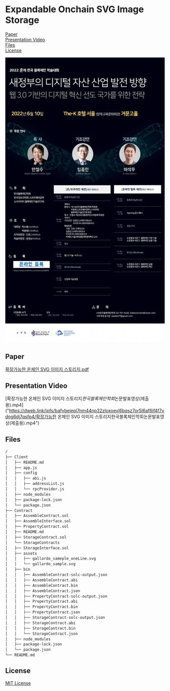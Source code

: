 # Expandable Onchain SVG Image Storage

[Paper](#Paper)  
[Presentation Video](#presentation-video)  
[Files](#Files)  
[License](#License)

![2022 춘계 한국 블록체인 학술대회_포스터.jpeg](./2022%20%EC%B6%98%EA%B3%84%20%ED%95%9C%EA%B5%AD%20%EB%B8%94%EB%A1%9D%EC%B2%B4%EC%9D%B8%20%ED%95%99%EC%88%A0%EB%8C%80%ED%9A%8C_%ED%8F%AC%EC%8A%A4%ED%84%B0.jpeg)

## Paper

[확장가능한 온체인 SVG 이미지 스토리지.pdf](./%ED%99%95%EC%9E%A5%EA%B0%80%EB%8A%A5%ED%95%9C%20%EC%98%A8%EC%B2%B4%EC%9D%B8%20SVG%20%EC%9D%B4%EB%AF%B8%EC%A7%80%20%EC%8A%A4%ED%86%A0%EB%A6%AC%EC%A7%80.pdf)

## Presentation Video

[확장가능한 온체인 SVG 이미지 스토리지*한국블록체인학회*논문발표영상(제출용).mp4]("https://dweb.link/ipfs/bafybeiepl7nm44np32zloxoevl6bqsz7or5l6af6if4f7vdng6dj7qsfp4/확장가능한 온체인 SVG 이미지 스토리지한국블록체인학회논문발표영상(제출용).mp4")

## Files

```txt
/
├── Client
│   ├── README.md
│   ├── app.js
│   ├── config
│   │   ├── abi.js
│   │   ├── addressList.js
│   │   └── rpcProvider.js
│   ├── node_modules
│   ├── package-lock.json
│   └── package.json
├── Contract
│   ├── AssembleContract.sol
│   ├── AssembleInterface.sol
│   ├── PropertyContract.sol
│   ├── README.md
│   ├── StorageContract.sol
│   └── StorageContracts
│   ├── StorageInterface.sol
│   ├── assets
│   │   ├── gallardo_sameple_oneLine.svg
│   │   └── gallardo_sample.svg
│   ├── bin
│   │   ├── AssembleContract-solc-output.json
│   │   ├── AssembleContract.abi
│   │   ├── AssembleContract.bin
│   │   ├── AssembleContract.json
│   │   ├── PropertyContract-solc-output.json
│   │   ├── PropertyContract.abi
│   │   ├── PropertyContract.bin
│   │   ├── PropertyContract.json
│   │   ├── StorageContract-solc-output.json
│   │   ├── StorageContract.abi
│   │   ├── StorageContract.bin
│   │   └── StorageContract.json
│   ├── node_modules
│   ├── package-lock.json
│   └── package.json
└── README.md
```

## License

[MIT License](LICENSE)
